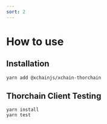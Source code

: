 ```yaml
---
sort: 2
---
```


# How to use

## Installation

```
yarn add @xchainjs/xchain-thorchain
```

## Thorchain Client Testing

```
yarn install
yarn test
```
